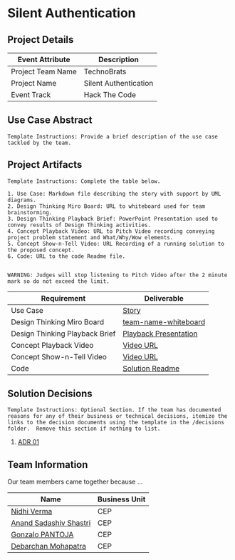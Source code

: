 
 
# Silent Authentication

## Project Details

| Event Attribute| Description |
| --- | --- |
| Project Team Name | TechnoBrats |
| Project Name | Silent Authentication |
| Event Track | Hack The Code |
 
## Use Case Abstract
```
Template Instructions: Provide a brief description of the use case tackled by the team.
```

## Project Artifacts
```
Template Instructions: Complete the table below.

1. Use Case: Markdown file describing the story with support by UML diagrams. 
2. Design Thinking Miro Board: URL to whiteboard used for team brainstorming. 
3. Design Thinking Playback Brief: PowerPoint Presentation used to convey results of Design Thinking activities.
4. Concept Playback Video: URL to Pitch Video recording conveying project problem statement and What/Why/Wow elements.
5. Concept Show-n-Tell Video: URL Recording of a running solution to the proposed concept. 
6. Code: URL to the code Readme file. 

 
WARNING: Judges will stop listening to Pitch Video after the 2 minute mark so do not exceed the limit.
```

| Requirement | Deliverable |
| --- | --- |
| Use Case | [Story](./hackproject/usecase.md) |
| Design Thinking Miro Board | [team-name-whiteboard](miro.url) |
| Design Thinking Playback Brief | [Playback Presentation](./presentations/playback-brief.ppt)|
| Concept Playback Video | [Video URL]()|
| Concept Show-n-Tell Video | [Video URL]() |
| Code |  [Solution Readme](./hackprokect/README.md) |

## Solution Decisions
```
Template Instructions: Optional Section. If the team has documented reasons for any of their business or technical decisions, itemize the links to the decision documents using the template in the /decisions folder.  Remove this section if nothing to list.
```

1. [ADR 01](./decisions/adr-01.md)

## Team Information

Our team members came together because ...
 
| Name | Business Unit |
| --- | --- |
| [Nidhi Verma](mailto:nidhiverma@discover.com) | CEP |
| [Anand Sadashiv Shastri](mailto:anandsadashivshastri@discover.com) | CEP |
| [Gonzalo PANTOJA](mailto:gonzalopantoja@discover.com) | CEP |
| [Debarchan Mohapatra](mailto:debarchanmohapatra@discover.com) | CEP |

